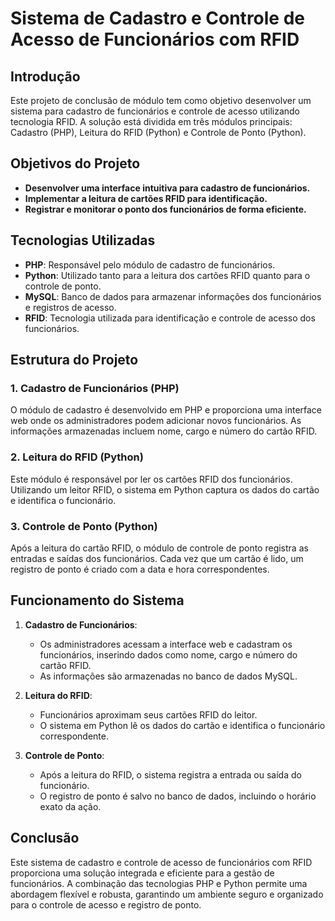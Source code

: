 # Sistema de Cadastro e Controle de Acesso de Funcionários com RFID

## Introdução
Este projeto de conclusão de módulo tem como objetivo desenvolver um sistema para cadastro de funcionários e controle de acesso utilizando tecnologia RFID. A solução está dividida em três módulos principais: Cadastro (PHP), Leitura do RFID (Python) e Controle de Ponto (Python).

## Objetivos do Projeto
- **Desenvolver uma interface intuitiva para cadastro de funcionários.**
- **Implementar a leitura de cartões RFID para identificação.**
- **Registrar e monitorar o ponto dos funcionários de forma eficiente.**

## Tecnologias Utilizadas
- **PHP**: Responsável pelo módulo de cadastro de funcionários.
- **Python**: Utilizado tanto para a leitura dos cartões RFID quanto para o controle de ponto.
- **MySQL**: Banco de dados para armazenar informações dos funcionários e registros de acesso.
- **RFID**: Tecnologia utilizada para identificação e controle de acesso dos funcionários.

## Estrutura do Projeto

### 1. Cadastro de Funcionários (PHP)
O módulo de cadastro é desenvolvido em PHP e proporciona uma interface web onde os administradores podem adicionar novos funcionários. As informações armazenadas incluem nome, cargo e número do cartão RFID.

### 2. Leitura do RFID (Python)
Este módulo é responsável por ler os cartões RFID dos funcionários. Utilizando um leitor RFID, o sistema em Python captura os dados do cartão e identifica o funcionário.

### 3. Controle de Ponto (Python)
Após a leitura do cartão RFID, o módulo de controle de ponto registra as entradas e saídas dos funcionários. Cada vez que um cartão é lido, um registro de ponto é criado com a data e hora correspondentes. 

## Funcionamento do Sistema

1. **Cadastro de Funcionários**: 
   - Os administradores acessam a interface web e cadastram os funcionários, inserindo dados como nome, cargo e número do cartão RFID.
   - As informações são armazenadas no banco de dados MySQL.

2. **Leitura do RFID**:
   - Funcionários aproximam seus cartões RFID do leitor.
   - O sistema em Python lê os dados do cartão e identifica o funcionário correspondente.

3. **Controle de Ponto**:
   - Após a leitura do RFID, o sistema registra a entrada ou saída do funcionário.
   - O registro de ponto é salvo no banco de dados, incluindo o horário exato da ação.

## Conclusão
Este sistema de cadastro e controle de acesso de funcionários com RFID proporciona uma solução integrada e eficiente para a gestão de funcionários. A combinação das tecnologias PHP e Python permite uma abordagem flexível e robusta, garantindo um ambiente seguro e organizado para o controle de acesso e registro de ponto.
